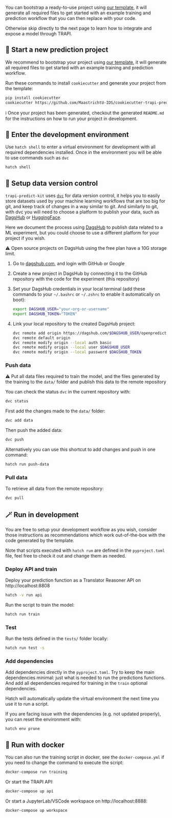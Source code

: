 You can bootstrap a ready-to-use project using [our template](https://github.com/MaastrichtU-IDS/cookiecutter-trapi-predict-kit), it will generate all required files to get started with an example training and prediction workflow that you can then replace with your code.

Otherwise skip directly to the next page to learn how to integrate and expose a model through TRAPI.

## 🍪 Start a new prediction project

We recommend to bootstrap your project using [our template](https://github.com/MaastrichtU-IDS/cookiecutter-trapi-predict-kit), it will generate all required files to get started with an example training and prediction workflow.

Run these commands to install `cookiecutter` and generate your project from the template:

```bash
pip install cookiecutter
cookiecutter https://github.com/MaastrichtU-IDS/cookiecutter-trapi-predict-kit
```

ℹ️ Once your project has been generated, checkout the generated `README.md` for the instructions on how to run your project in development.

## 🚪 Enter the development environment

Use `hatch shell` to enter a virtual environment for development with all required dependencies installed. Once in the environment you will be able to use commands such as `dvc`

```bash
hatch shell
```

## 🔎 Setup data version control

`trapi-predict-kit` uses [`dvc`](https://dvc.org) for data version control, it helps you to easily store datasets used by your machine learning workflows that are too big for git, and keep track of changes in a way similar to git. And similarly to git, with dvc you will need to choose a platform to publish your data, such as [DagsHub](https://dagshub.com/docs/integration_guide/dvc/) or [HuggingFace](https://dvc.org/doc/dvclive/api-reference/ml-frameworks/huggingface).

Here we document the process using [DagsHub](https://dagshub.com/docs/integration_guide/dvc/) to publish data related to a ML experiment, but you could choose to use a different platform for your project if you wish.

⚠️ Open source projects on DagsHub using the free plan have a 10G storage limit.

1. Go to [dagshub.com](https://dagshub.com/user/login), and login with GitHub or Google

2. Create a new project in DagsHub by connecting it to the GitHub repository with the code for the experiment (this repository)

3. Set your DagsHub credentials in your local terminal (add these commands to your `~/.bashrc` or `~/.zshrc` to enable it automatically on boot):

   ```bash
   export DAGSHUB_USER="your-org-or-username"
   export DAGSHUB_TOKEN="TOKEN"
   ```

4. Link your local repository to the created DagsHub project:

   ```bash
   dvc remote add origin https://dagshub.com/$DAGSHUB_USER/openpredict-model.dvc
   dvc remote default origin
   dvc remote modify origin --local auth basic
   dvc remote modify origin --local user $DAGSHUB_USER
   dvc remote modify origin --local password $DAGSHUB_TOKEN
   ```

### Push data

⚠️ Put all data files required to train the model, and the files generated by the training to the `data/` folder and publish this data to the remote repository

You can check the status `dvc` in the current repository with:

```bash
dvc status
```

First add the changes made to the `data/` folder:

```bash
dvc add data
```

Then push the added data:

```bash
dvc push
```

Alternatively you can use this shortcut to add changes and push in one command:

```bash
hatch run push-data
```

### Pull data

To retrieve all data from the remote repository:

```bash
dvc pull
```

## 🪄 Run in development

You are free to setup your development workflow as you wish, consider those instructions as recommendations which work out-of-the-box with the code generated by the template.

Note that scripts executed with `hatch run` are defined in the `pyproject.toml` file, feel free to check it out and change them as needed.

### Deploy API and train

Deploy  your prediction function as a Translator Reasoner API on http://localhost:8808

```bash
hatch -v run api
```

Run the script to train the model:

```bash
hatch run train
```


### Test

Run the tests defined in the `tests/` folder locally:

```bash
hatch run test -s
```

### Add dependencies

Add dependencies directly in the `pyproject.toml`. Try to keep the main dependencies minimal: just what is needed to run the predictions functions. And add all dependencies required for training in the `train` optional dependencies.

Hatch will automatically update the virtual environment the next time you use it to run a script.

If you are facing issue with the dependencies (e.g. not updated properly), you can reset the environment with:

```bash
hatch env prune
```

## 🐳 Run with docker

You can also run the training script in docker, see the `docker-compose.yml` if you need to change the command to execute the script:

```bash
docker-compose run training
```

Or start the TRAPI API:

```bash
docker-compose up api
```

Or start a JupyterLab/VSCode workspace on http://localhost:8888:

```bash
docker-compose up workspace
```
